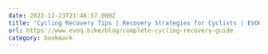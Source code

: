```yaml
---
date: 2022-12-23T21:46:57.000Z
title: 'Cycling Recovery Tips | Recovery Strategies for Cyclists | EVOQ.BIKE'
url: https://www.evoq.bike/blog/complete-cycling-recovery-guide
category: bookmark
---
```

